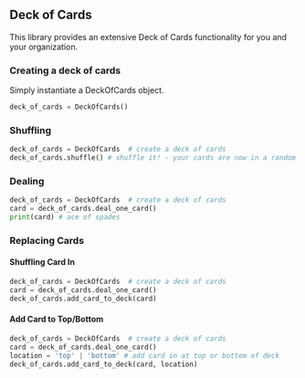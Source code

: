 ## Deck of Cards
This library provides an extensive Deck of Cards functionality for you and your organization.

### Creating a deck of cards
Simply instantiate a DeckOfCards object.
```python
deck_of_cards = DeckOfCards()
```

### Shuffling
```python
deck_of_cards = DeckOfCards  # create a deck of cards
deck_of_cards.shuffle() # shuffle it! - your cards are now in a random order 
```

### Dealing
```python
deck_of_cards = DeckOfCards  # create a deck of cards
card = deck_of_cards.deal_one_card()
print(card) # ace of spades
```

### Replacing Cards
#### Shuffling Card In
```python
deck_of_cards = DeckOfCards  # create a deck of cards
card = deck_of_cards.deal_one_card()
deck_of_cards.add_card_to_deck(card)
```
#### Add Card to Top/Bottom
```python
deck_of_cards = DeckOfCards  # create a deck of cards
card = deck_of_cards.deal_one_card()
location = 'top' | 'bottom' # add card in at top or bottom of deck
deck_of_cards.add_card_to_deck(card, location)
```